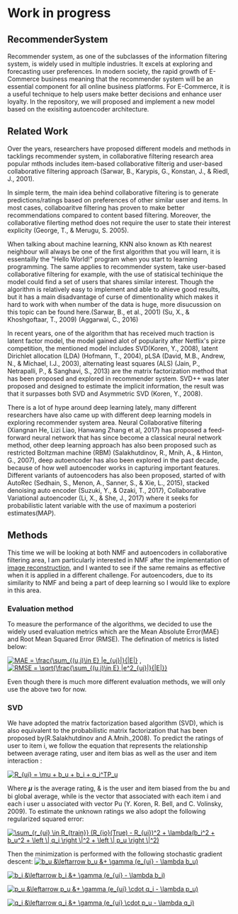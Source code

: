 # Work in progress


## RecommenderSystem

Recommender system, as one of the subclasses of the information filtering system, is widely used in multiple industries. It excels at exploring and forecasting user preferences. In modern society, the rapid growth of E-Commerce business meaning that the recommender system will be an essential component for all online business platforms. For E-Commerce, it is a useful technique to help users make better decisions and enhance user loyalty. In the repository, we will proposed and implement a new model based on the exisiting autoencoder architecture. 

## Related Work 

Over the years, researchers have proposed different models and methods in tacklings recommender system, in collaborative filtering research area popular mthods includes item-based collaborative filterig and user-based collaborative filtering approach (Sarwar, B., Karypis, G., Konstan, J., & Riedl, J., 2001). 

In simple term, the main idea behind collaborative filtering is to generate predictions/ratings based on preferences of other similar user and items. In most cases, collaboaritve filtering has proven to make better recommendations compared to content based filtering. Moreover, the collaborative filerting method does not require the user to state their interest explicity (George, T., & Merugu, S. 2005). 

When talking about machine learning, KNN also known as Kth nearest neighbour will always be one of the first algorithm that you will learn, it is essentailly the "Hello World!" program when you start to learning programming. The same applies to recommender system, take user-based collaborative filtering for example, with the use of statisical techinique the model could find a set of users that shares similar interest. Though the algorithm is relatively easy to implement and able to ahieve good results, but it has a main disadvantage of curse of dimentionality which makes it hard to work with when number of the data is huge, more disucussion on this topic can be found here.(Sarwar, B., et al., 2001) (Su, X., & Khoshgoftaar, T., 2009) (Aggarwal, C., 2016)

In recent years, one of the algorithm that has received much traction is latent factor model, the model gained alot of popularity  after Netflix's pirze competition, the mentioned model includes SVD(Koren, Y., 2008), latent Dirichlet allocation (LDA) (Hofmann, T., 2004), pLSA (David, M.B., Andrew, N., & Michael, I.J., 2003), alternating least squares (ALS) (Jain, P., Netrapalli, P., & Sanghavi, S., 2013) are the matrix factorization method that has been proposed and explored in recommender system. SVD++ was later proposed and designed to estimate the implicit information, the result was that it surpasses both SVD and Asymmetric SVD (Koren, Y., 2008).

There is a lot of hype around deep learning lately, many different researchers have also came up with different deep learning models in exploring recommender system area. Neural Collaborative filtering (Xiangnan He, Lizi Liao, Hanwang Zhang et al, 2017) has proposed a feed-forward neural network that has since become a classical neural network method, other deep learning approach has also been
proposed such as restricted Boltzman machine (RBM) (Salakhutdinov, R., Mnih, A., & Hinton, G., 2007), deep autoencoder has also been explored in the past decade, because of how well autoencoder works in capturing important features. Different
variants of autoencoders has also been proposed, started of with AutoRec (Sedhain, S., Menon, A., Sanner, S., & Xie, L., 2015), stacked denoising auto encoder (Suzuki, Y., & Ozaki, T., 2017), Collaborative Variational autoencoder (Li, X., & She, J., 2017) where it seeks for probabilistic latent variable with the use of maximum a posteriori estimates(MAP).

## Methods

This time we will be looking at both NMF and autoencoders in collaborative filtering area, I am particularly interested in NMF after the implementation of [image reconstruction](https://github.com/MingSheng92/NMF), and I wanted to see if the same remains as effective when it is applied in a different challenge. For autoencoders, due to its similarity to NMF and being a part of deep learning so I would like to explore in this area. 


### Evaluation method 

To measure the performance of the algorithms, we decided to use the widely used evaluation metrics which are the Mean Absolute Error(MAE) and Root Mean Squared Error (RMSE). The defination of metrics is listed below:

 <a href="https://www.codecogs.com/eqnedit.php?latex=MAE&space;=&space;\frac{\sum_{(u,j)\in&space;E}&space;|e_{uj}|}{|E|}" target="_blank"><img src="https://latex.codecogs.com/gif.latex?MAE&space;=&space;\frac{\sum_{(u,j)\in&space;E}&space;|e_{uj}|}{|E|}" title="MAE = \frac{\sum_{(u,j)\in E} |e_{uj}|}{|E|}" /></a> , 
 <a href="https://www.codecogs.com/eqnedit.php?latex=RMSE&space;=&space;\sqrt{\frac{\sum_{(u,j)\in&space;E}&space;|e^2_{uj}|}{|E|}}" target="_blank"><img src="https://latex.codecogs.com/gif.latex?RMSE&space;=&space;\sqrt{\frac{\sum_{(u,j)\in&space;E}&space;|e^2_{uj}|}{|E|}}" title="RMSE = \sqrt{\frac{\sum_{(u,j)\in E} |e^2_{uj}|}{|E|}}" /></a>
 
Even though there is much more different evaluation methods, we will only use the above two for now.

### SVD

We have adopted the matrix factorization based algorithm (SVD), which is also equivalent to the probabilistic matrix factorization that has been proposed by(R.Salakhutdinov and A.Mnih.,2008). To predict the ratings of user to item i, we follow the equation that represents the relationship between average rating, user and item bias as well as the user and item interaction : 

<a href="https://www.codecogs.com/eqnedit.php?latex=R_{ui}&space;=&space;\mu&space;&plus;&space;b_u&space;&plus;&space;b_i&space;&plus;&space;q_i^TP_u" target="_blank"><img src="https://latex.codecogs.com/gif.latex?R_{ui}&space;=&space;\mu&space;&plus;&space;b_u&space;&plus;&space;b_i&space;&plus;&space;q_i^TP_u" title="R_{ui} = \mu + b_u + b_i + q_i^TP_u" /></a>

Where 𝝁 is the average rating, & is the user and item biased from the bu and bi global average, while is the vector that associated with each item i and each i user u associated with vector Pu (Y. Koren, R. Bell, and C. Volinsky, 2009). To estimate the unknown ratings we also adopt the following regularized squared error: 

<a href="https://www.codecogs.com/eqnedit.php?latex=\sum_{r_{ui}&space;\in&space;R_{train}}&space;(R_{io}(True)&space;-&space;R_{ui})^2&space;&plus;&space;\lambda(b_i^2&space;&plus;&space;b_u^2&space;&plus;&space;\left&space;\|&space;q_i&space;\right&space;\|^2&space;&plus;&space;\left&space;\|&space;p_u&space;\right&space;\|^2)" target="_blank"><img src="https://latex.codecogs.com/gif.latex?\sum_{r_{ui}&space;\in&space;R_{train}}&space;(R_{io}(True)&space;-&space;R_{ui})^2&space;&plus;&space;\lambda(b_i^2&space;&plus;&space;b_u^2&space;&plus;&space;\left&space;\|&space;q_i&space;\right&space;\|^2&space;&plus;&space;\left&space;\|&space;p_u&space;\right&space;\|^2)" title="\sum_{r_{ui} \in R_{train}} (R_{io}(True) - R_{ui})^2 + \lambda(b_i^2 + b_u^2 + \left \| q_i \right \|^2 + \left \| p_u \right \|^2)" /></a>

Then the minimization is performed with the following stochastic gradient descent: 
<a href="https://www.codecogs.com/eqnedit.php?latex=b_u&space;&\leftarrow&space;b_u&space;&&plus;&space;\gamma&space;(e_{ui}&space;-&space;\lambda&space;b_u)" target="_blank"><img src="https://latex.codecogs.com/gif.latex?b_u&space;&\leftarrow&space;b_u&space;&&plus;&space;\gamma&space;(e_{ui}&space;-&space;\lambda&space;b_u)" title="b_u &\leftarrow b_u &+ \gamma (e_{ui} - \lambda b_u)" /></a>

<a href="https://www.codecogs.com/eqnedit.php?latex=b_i&space;&\leftarrow&space;b_i&space;&&plus;&space;\gamma&space;(e_{ui}&space;-&space;\lambda&space;b_i)" target="_blank"><img src="https://latex.codecogs.com/gif.latex?b_i&space;&\leftarrow&space;b_i&space;&&plus;&space;\gamma&space;(e_{ui}&space;-&space;\lambda&space;b_i)" title="b_i &\leftarrow b_i &+ \gamma (e_{ui} - \lambda b_i)" /></a>

<a href="https://www.codecogs.com/eqnedit.php?latex=p_u&space;&\leftarrow&space;p_u&space;&&plus;&space;\gamma&space;(e_{ui}&space;\cdot&space;q_i&space;-&space;\lambda&space;p_u)" target="_blank"><img src="https://latex.codecogs.com/gif.latex?p_u&space;&\leftarrow&space;p_u&space;&&plus;&space;\gamma&space;(e_{ui}&space;\cdot&space;q_i&space;-&space;\lambda&space;p_u)" title="p_u &\leftarrow p_u &+ \gamma (e_{ui} \cdot q_i - \lambda p_u)" /></a>

<a href="https://www.codecogs.com/eqnedit.php?latex=q_i&space;&\leftarrow&space;q_i&space;&&plus;&space;\gamma&space;(e_{ui}&space;\cdot&space;p_u&space;-&space;\lambda&space;q_i)" target="_blank"><img src="https://latex.codecogs.com/gif.latex?q_i&space;&\leftarrow&space;q_i&space;&&plus;&space;\gamma&space;(e_{ui}&space;\cdot&space;p_u&space;-&space;\lambda&space;q_i)" title="q_i &\leftarrow q_i &+ \gamma (e_{ui} \cdot p_u - \lambda q_i)" /></a>
